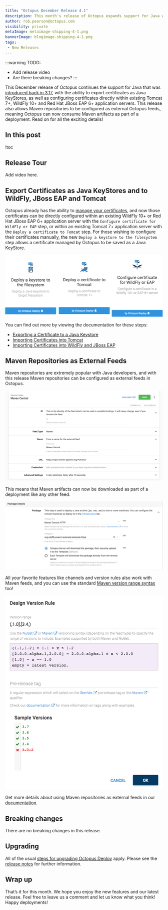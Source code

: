 ```yaml
---
title: "Octopus December Release 4.1"
description: This month's release of Octopus expands support for Java with Maven feeds and certificate deployments to WildFly and Tomcat.
author: rob.pearson@octopus.com
visibility: private
metaImage: metaimage-shipping-4-1.png
bannerImage: blogimage-shipping-4-1.png
tags:
 - New Releases
---
```


:::warning
TODO:

* Add release video
* Are there breaking changes?
:::

This December release of Octopus continues the support for Java that was [introduced back in 3.17](/blog/2017-09/octopus-release-3-17.md), with the ability to export certificates as Java KeyStores, as well as configuring certificates directly within existing Tomcat 7+, WildFly 10+ and Red Hat JBoss EAP 6+ application servers. This release also allows Maven repositories to be configured as external Octopus feeds, meaning Octopus can now consume Maven artifacts as part of a deployment. Read on for all the exciting details!

## In this post

!toc

## Release Tour

Add video here.

## Export Certificates as Java KeyStores and to WildFly, JBoss EAP and Tomcat

Octopus already has the ability to [manage your certificates](https://octopus.com/docs/deploying-applications/certificates), and now those certificates can be directly configured within an existing WildFly 10+ or Red Hat JBoss EAP 6+ application server with the `Configure certificate for WildFly or EAP` step, or within an existing Tomcat 7+ application server with the `Deploy a certificate to Tomcat` step. For those wishing to configure their certificates manually, the new `Deploy a keystore to the filesystem` step allows a certificate managed by Octopus to be saved as a Java KeyStore.

![New Java Steps](java-steps.png "width=500")

You can find out more by viewing the documentation for these steps:

* [Exporting a Certificate to a Java Keystore](https://octopus.com/docs/v/4.1/deploying-applications/certificates/java-keystore-export)
* [Importing Certificates into Tomcat](https://octopus.com/docs/v/4.1/deploying-applications/certificates/tomcat-certificate-import)
* [Importing Certificates into WildFly and JBoss EAP](https://octopus.com/docs/v/4.1/deploying-applications/certificates/wildfly-certificate-import)

## Maven Repositories as External Feeds

Maven repositories are extremely popular with Java developers, and with this release Maven repositories can be configured as external feeds in Octopus.

![Maven Feed](maven-feed.png "width=500")

This means that Maven artifacts can now be downloaded as part of a deployment like any other feed.

![Maven Artifact](maven-artifacts.png "width=500")

All your favorite features like channels and version rules also work with Maven feeds, and you can use the standard [Maven version range syntax](https://g.octopushq.com/MavenVersioning) too!

![Maven version ranges](maven-version-ranges.png "width=500")

Get more details about using Maven repositories as external feeds in our [documentation](https://octopus.com/docs/v/4.1/deploying-applications/maven-feeds).

## Breaking changes

There are no breaking changes in this release.

## Upgrading

All of the usual [steps for upgrading Octopus Deploy](https://octopus.com/docs/administration/upgrading) apply. Please see the [release notes](https://octopus.com/downloads/compare?to=4.1.0) for further information.

## Wrap up

That’s it for this month. We hope you enjoy the new features and our latest release. Feel free to leave us a comment and let us know what you think! Happy deployments!
